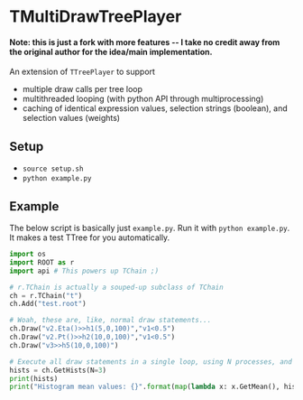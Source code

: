 # TMultiDrawTreePlayer

#### Note: this is just a fork with more features -- I take no credit away from the original author for the idea/main implementation.

An extension of ``TTreePlayer`` to support 
* multiple draw calls per tree loop
* multithreaded looping (with python API through multiprocessing)
* caching of identical expression values, selection strings (boolean), and selection values (weights)

## Setup

* `source setup.sh`
* `python example.py`

## Example

The below script is basically just `example.py`. Run it with `python example.py`. It makes a test TTree for you automatically.

```python
import os
import ROOT as r
import api # This powers up TChain ;)

# r.TChain is actually a souped-up subclass of TChain
ch = r.TChain("t")
ch.Add("test.root")

# Woah, these are, like, normal draw statements...
ch.Draw("v2.Eta()>>h1(5,0,100)","v1<0.5")
ch.Draw("v2.Pt()>>h2(10,0,100)","v1<0.5")
ch.Draw("v3>>h5(10,0,100)")

# Execute all draw statements in a single loop, using N processes, and returning a dictionary of histograms
hists = ch.GetHists(N=3)
print(hists)
print("Histogram mean values: {}".format(map(lambda x: x.GetMean(), hists.values())))
```



